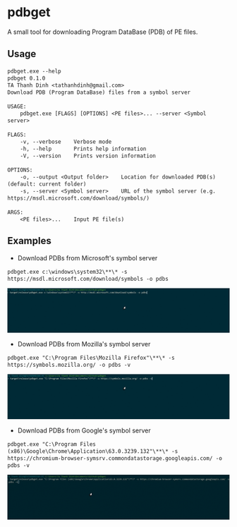 # pdbget

A small tool for downloading Program DataBase (PDB) of PE files.

## Usage

```
pdbget.exe --help
pdbget 0.1.0
TA Thanh Dinh <tathanhdinh@gmail.com>
Download PDB (Program DataBase) files from a symbol server

USAGE:
    pdbget.exe [FLAGS] [OPTIONS] <PE files>... --server <Symbol server>

FLAGS:
    -v, --verbose    Verbose mode
    -h, --help       Prints help information
    -V, --version    Prints version information

OPTIONS:
    -o, --output <Output folder>    Location for downloaded PDB(s) (default: current folder)
    -s, --server <Symbol server>    URL of the symbol server (e.g. https://msdl.microsoft.com/download/symbols/)

ARGS:
    <PE files>...    Input PE file(s)
```

## Examples
- Download PDBs from Microsoft's symbol server

```
pdbget.exe c:\windows\system32\**\* -s https://msdl.microsoft.com/download/symbols -o pdbs
```

<img src="https://github.com/tathanhdinh/pdbget/blob/master/screenshots/microsoft.gif?raw=true">

- Download PDBs from Mozilla's symbol server

```
pdbget.exe "C:\Program Files\Mozilla Firefox"\**\* -s https://symbols.mozilla.org/ -o pdbs -v
```

<img src="https://github.com/tathanhdinh/pdbget/blob/master/screenshots/mozilla.gif?raw=true">

- Download PDBs from Google's symbol server

```
pdbget.exe "C:\Program Files (x86)\Google\Chrome\Application\63.0.3239.132"\**\* -s https://chromium-browser-symsrv.commondatastorage.googleapis.com/ -o pdbs -v
```
<img src="https://github.com/tathanhdinh/pdbget/blob/master/screenshots/google.gif?raw=true">